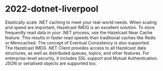 # 2022-dotnet-liverpool

Elastically scale .NET caching to meet your real-world needs. When scaling and speed are important, Hazelcast IMDG is an excellent solution. To store frequently read data in your .NET process, use the Hazelcast Near Cache feature. This results in faster read speeds than traditional caches like Redis or Memcached. The concept of Eventual Consistency is also supported. The Hazelcast IMDG .NET Client provides access to all Hazelcast data structures, as well as distributed queues, topics, and other features. For enterprise-level security, it includes SSL support and Mutual Authentication. JSON or serialised objects are supported too.

